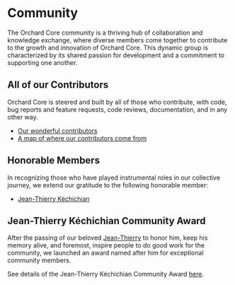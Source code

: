 # Community

The Orchard Core community is a thriving hub of collaboration and knowledge exchange, where diverse members come together to contribute to the growth and innovation of Orchard Core. This dynamic group is characterized by its shared passion for development and a commitment to supporting one another.

## All of our Contributors

Orchard Core is steered and built by all of those who contribute, with code, bug reports and feature requests, code reviews, documentation, and in any other way.

- [Our wonderful contributors](contributors/README.md)
- [A map of where our contributors come from](contributors/Map.md)

## Honorable Members

In recognizing those who have played instrumental roles in our collective journey, we extend our gratitude to the following honorable member:

- [Jean-Thierry Kéchichian](jean-thierry/README.md)

## Jean-Thierry Kéchichian Community Award

After the passing of our beloved [Jean-Thierry](jean-thierry/README.md) to honor him, keep his memory alive, and foremost, inspire people to do good work for the community, we launched an award named after him for exceptional community members.

See details of the Jean-Thierry Kéchichian Community Award [here](jean-thierry-community-award/README.md).